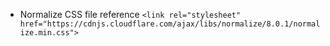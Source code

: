 - Normalize CSS file reference
`<link rel="stylesheet" href="https://cdnjs.cloudflare.com/ajax/libs/normalize/8.0.1/normalize.min.css">`